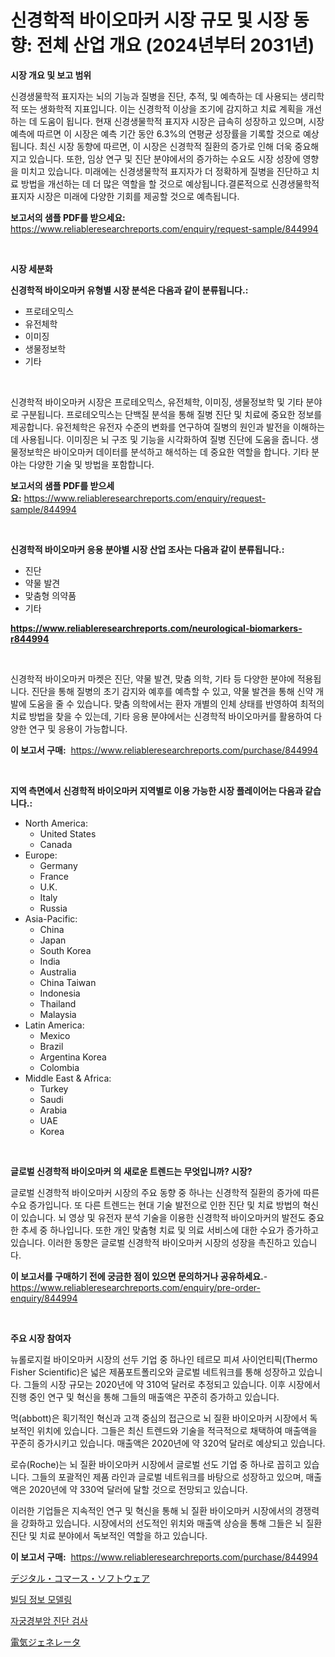 <p><h1>신경학적 바이오마커 시장 규모 및 시장 동향: 전체 산업 개요 (2024년부터 2031년)</h1></p><p><strong>시장 개요 및 보고 범위</strong></p>
<p><p>신경생물학적 표지자는 뇌의 기능과 질병을 진단, 추적, 및 예측하는 데 사용되는 생리학적 또는 생화학적 지표입니다. 이는 신경학적 이상을 조기에 감지하고 치료 계획을 개선하는 데 도움이 됩니다. 현재 신경생물학적 표지자 시장은 급속히 성장하고 있으며, 시장 예측에 따르면 이 시장은 예측 기간 동안 6.3%의 연평균 성장률을 기록할 것으로 예상됩니다. 최신 시장 동향에 따르면, 이 시장은 신경학적 질환의 증가로 인해 더욱 중요해지고 있습니다. 또한, 임상 연구 및 진단 분야에서의 증가하는 수요도 시장 성장에 영향을 미치고 있습니다. 미래에는 신경생물학적 표지자가 더 정확하게 질병을 진단하고 치료 방법을 개선하는 데 더 많은 역할을 할 것으로 예상됩니다.결론적으로 신경생물학적 표지자 시장은 미래에 다양한 기회를 제공할 것으로 예측됩니다.</p></p>
<p><strong>보고서의 샘플 PDF를 받으세요:</strong> <a href="https://www.reliableresearchreports.com/enquiry/request-sample/844994">https://www.reliableresearchreports.com/enquiry/request-sample/844994</a></p>
<p>&nbsp;</p>
<p><strong>시장 세분화</strong></p>
<p><strong>신경학적 바이오마커 유형별 시장 분석은 다음과 같이 분류됩니다.:</strong></p>
<p><ul><li>프로테오믹스</li><li>유전체학</li><li>이미징</li><li>생물정보학</li><li>기타</li></ul></p>
<p>&nbsp;</p>
<p><p>신경학적 바이오마커 시장은 프로테오믹스, 유전체학, 이미징, 생물정보학 및 기타 분야로 구분됩니다. 프로테오믹스는 단백질 분석을 통해 질병 진단 및 치료에 중요한 정보를 제공합니다. 유전체학은 유전자 수준의 변화를 연구하여 질병의 원인과 발전을 이해하는 데 사용됩니다. 이미징은 뇌 구조 및 기능을 시각화하여 질병 진단에 도움을 줍니다. 생물정보학은 바이오마커 데이터를 분석하고 해석하는 데 중요한 역할을 합니다. 기타 분야는 다양한 기술 및 방법을 포함합니다.</p></p>
<p><strong>보고서의 샘플 PDF를 받으세요:</strong>&nbsp;<a href="https://www.reliableresearchreports.com/enquiry/request-sample/844994">https://www.reliableresearchreports.com/enquiry/request-sample/844994</a></p>
<p>&nbsp;</p>
<p><strong> 신경학적 바이오마커 응용 분야별 시장 산업 조사는 다음과 같이 분류됩니다.:</strong></p>
<p><ul><li>진단</li><li>약물 발견</li><li>맞춤형 의약품</li><li>기타</li></ul></p>
<p><strong><a href="https://www.reliableresearchreports.com/neurological-biomarkers-r844994">https://www.reliableresearchreports.com/neurological-biomarkers-r844994</a></strong></p>
<p>&nbsp;</p>
<p><p>신경학적 바이오마커 마켓은 진단, 약물 발견, 맞춤 의학, 기타 등 다양한 분야에 적용됩니다. 진단을 통해 질병의 초기 감지와 예후를 예측할 수 있고, 약물 발견을 통해 신약 개발에 도움을 줄 수 있습니다. 맞춤 의학에서는 환자 개별의 인체 상태를 반영하여 최적의 치료 방법을 찾을 수 있는데, 기타 응용 분야에서는 신경학적 바이오마커를 활용하여 다양한 연구 및 응용이 가능합니다.</p></p>
<p><strong>이 보고서 구매:</strong>&nbsp; <a href="https://www.reliableresearchreports.com/purchase/844994">https://www.reliableresearchreports.com/purchase/844994</a></p>
<p>&nbsp;</p>
<p><strong>지역 측면에서 신경학적 바이오마커 지역별로 이용 가능한 시장 플레이어는 다음과 같습니다.:</strong></p>
<p><ul>
    <li>
        North America:
        <ul>
            <li>United States</li>
            <li>Canada</li>
        </ul>
    </li>
    <li>
        Europe:
        <ul>
            <li>Germany</li>
            <li>France</li>
            <li>U.K.</li>
            <li>Italy</li>
            <li>Russia</li>
        </ul>
    </li>
    <li>
        Asia-Pacific:
        <ul>
            <li>China</li>
            <li>Japan</li>
            <li>South Korea</li>
            <li>India</li>
            <li>Australia</li>
            <li>China Taiwan</li>
            <li>Indonesia</li>
            <li>Thailand</li>
            <li>Malaysia</li>
        </ul>
    </li>
    <li>
        Latin America:
        <ul>
            <li>Mexico</li>
            <li>Brazil</li>
            <li>Argentina Korea</li>
            <li>Colombia</li>
        </ul>
    </li>
    <li>
        Middle East & Africa:
        <ul>
            <li>Turkey</li>
            <li>Saudi</li>
            <li>Arabia</li>
            <li>UAE</li>
            <li>Korea</li>
        </ul>
    </li>
    </ul></p>
<p>&nbsp;</p>
<p><strong>글로벌 신경학적 바이오마커 의 새로운 트렌드는 무엇입니까? 시장?</strong></p>
<p><p>글로벌 신경학적 바이오마커 시장의 주요 동향 중 하나는 신경학적 질환의 증가에 따른 수요 증가입니다. 또 다른 트렌드는 현대 기술 발전으로 인한 진단 및 치료 방법의 혁신이 있습니다. 뇌 영상 및 유전자 분석 기술을 이용한 신경학적 바이오마커의 발전도 중요한 추세 중 하나입니다. 또한 개인 맞춤형 치료 및 의료 서비스에 대한 수요가 증가하고 있습니다. 이러한 동향은 글로벌 신경학적 바이오마커 시장의 성장을 촉진하고 있습니다.</p></p>
<p><strong>이 보고서를 구매하기 전에 궁금한 점이 있으면 문의하거나 공유하세요.</strong>- <a href="https://www.reliableresearchreports.com/enquiry/pre-order-enquiry/844994">https://www.reliableresearchreports.com/enquiry/pre-order-enquiry/844994</a></p>
<p>&nbsp;</p>
<p><strong>주요 시장 참여자</strong></p>
<p><p>뉴롤로지컬 바이오마커 시장의 선두 기업 중 하나인 테르모 피셔 사이언티픽(Thermo Fisher Scientific)은 넓은 제품포트폴리오와 글로벌 네트워크를 통해 성장하고 있습니다. 그들의 시장 규모는 2020년에 약 310억 달러로 추정되고 있습니다. 이후 시장에서 진행 중인 연구 및 혁신을 통해 그들의 매출액은 꾸준히 증가하고 있습니다.</p><p>먹(abbott)은 획기적인 혁신과 고객 중심의 접근으로 뇌 질환 바이오마커 시장에서 독보적인 위치에 있습니다. 그들은 최신 트렌드와 기술을 적극적으로 채택하여 매출액을 꾸준히 증가시키고 있습니다. 매출액은 2020년에 약 320억 달러로 예상되고 있습니다.</p><p>로슈(Roche)는 뇌 질환 바이오마커 시장에서 글로벌 선도 기업 중 하나로 꼽히고 있습니다. 그들의 포괄적인 제품 라인과 글로벌 네트워크를 바탕으로 성장하고 있으며, 매출액은 2020년에 약 330억 달러에 달할 것으로 전망되고 있습니다.</p><p>이러한 기업들은 지속적인 연구 및 혁신을 통해 뇌 질환 바이오마커 시장에서의 경쟁력을 강화하고 있습니다. 시장에서의 선도적인 위치와 매출액 상승을 통해 그들은 뇌 질환 진단 및 치료 분야에서 독보적인 역할을 하고 있습니다.</p></p>
<p><strong>이 보고서 구매:</strong>&nbsp;&nbsp;<a href="https://www.reliableresearchreports.com/purchase/844994">https://www.reliableresearchreports.com/purchase/844994</a></p>
<p><p><a href="https://medium.com/@addyserr7687/%E3%83%87%E3%82%B8%E3%82%BF%E3%83%AB%E5%95%86%E5%8F%96%E5%BC%95%E3%82%BD%E3%83%95%E3%83%88%E3%82%A6%E3%82%A7%E3%82%A2%E5%B8%82%E5%A0%B4%E3%81%AE%E3%83%88%E3%83%AC%E3%83%B3%E3%83%89%E3%81%A8%E5%B8%82%E5%A0%B4%E5%88%86%E6%9E%90%E3%81%AF-2024%E5%B9%B4%E3%81%8B%E3%82%892031%E5%B9%B4%E3%81%BE%E3%81%A7%E3%81%AE%E4%BA%88%E6%B8%AC%E3%81%A7%E3%81%99-8e863f794b67">デジタル・コマース・ソフトウェア</a></p><p><a href="https://medium.com/@joanacasper2001/%EA%B1%B4%EB%AC%BC-%EC%A0%95%EB%B3%B4-%EB%AA%A8%EB%8D%B8%EB%A7%81-%EC%8B%9C%EC%9E%A5-%EB%B3%B4%EA%B3%A0%EC%84%9C%EB%8A%94-%EC%9D%B4-%EC%8B%9C%EC%9E%A5%EC%9D%98-%EC%B5%9C%EC%8B%A0-%EB%8F%99%ED%96%A5%EA%B3%BC-%EC%84%B1%EC%9E%A5-%EA%B8%B0%ED%9A%8C%EB%A5%BC-%EB%B3%B4%EC%97%AC%EC%A4%8D%EB%8B%88%EB%8B%A4-c02303f72344">빌딩 정보 모델링</a></p><p><a href="https://medium.com/@daveblock56/%EC%9E%90%EA%B6%81%EA%B2%BD%EB%B6%80%EC%95%94-%EC%A7%84%EB%8B%A8-%EC%8B%9C%EC%9E%A5%EC%9D%80-%EC%8B%9C%EC%9E%A5-%EC%A0%90%EC%9C%A0%EC%9C%A8-%ED%81%AC%EA%B8%B0-%EB%B0%8F-2031%EB%85%84%EA%B9%8C%EC%A7%80-%EC%98%88%EC%83%81-%EC%98%88%EC%B8%A1%EC%97%90-%EC%B4%88%EC%A0%90%EC%9D%84-%EB%A7%9E%EC%B6%A5%EB%8B%88%EB%8B%A4-c1f458ac2350">자궁경부암 진단 검사</a></p><p><a href="https://medium.com/@teridactyl90/%E9%9B%BB%E5%8B%95%E7%99%BA%E9%9B%BB%E6%A9%9F%E5%B8%82%E5%A0%B4%E3%81%AF-%E5%B8%82%E5%A0%B4%E3%82%B7%E3%82%A7%E3%82%A2-%E5%B8%82%E5%A0%B4%E3%83%88%E3%83%AC%E3%83%B3%E3%83%89-%E3%81%8A%E3%82%88%E3%81%B3%E5%B8%82%E5%A0%B4%E6%88%90%E9%95%B7%E3%81%AB%E9%96%A2%E3%81%99%E3%82%8B%E6%83%85%E5%A0%B1%E3%82%92%E6%8F%90%E4%BE%9B%E3%81%97%E3%81%BE%E3%81%99-59aa35bae4c6">電気ジェネレータ</a></p></p>